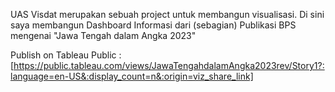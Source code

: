 UAS Visdat merupakan sebuah project untuk membangun visualisasi. Di sini saya membangun Dashboard Informasi dari (sebagian) Publikasi BPS mengenai "Jawa Tengah dalam Angka 2023"

Publish on Tableau Public : [https://public.tableau.com/views/JawaTengahdalamAngka2023rev/Story1?:language=en-US&:display_count=n&:origin=viz_share_link]
